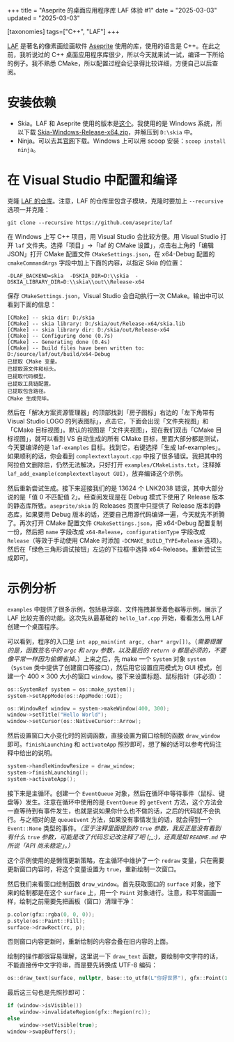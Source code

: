 +++
title = "Aseprite 的桌面应用程序库 LAF 体验 #1"
date = "2025-03-03"
updated = "2025-03-03"

[taxonomies]
tags=["C++", "LAF"]
+++


[LAF](https://github.com/aseprite/laf) 是著名的像素画绘画软件 [Aseprite](https://www.aseprite.org/) 使用的库，使用的语言是 C++。在此之前，我听说过的 C++ 桌面应用程序库很少，所以今天就来试一试，编译一下所给的例子。我不熟悉 CMake，所以配置过程会记录得比较详细，方便自己以后查阅。

# 安装依赖

- Skia。LAF 和 Aseprite 使用的版本是[这个](https://github.com/aseprite/skia/releases/tag/m102-861e4743af)。我使用的是 Windows 系统，所以下载 [Skia-Windows-Release-x64.zip](https://github.com/aseprite/skia/releases/download/m102-861e4743af/Skia-Windows-Release-x64.zip)，并解压到 `D:\skia` 中。
- Ninja。可以去其[官网](https://ninja-build.org/)下载。Windows 上可以用 scoop 安装：`scoop install ninja`。

# 在 Visual Studio 中配置和编译

克隆 [LAF 的仓库](https://github.com/aseprite/laf)。注意，LAF 的仓库里包含子模块，克隆时要加上 `--recursive` 选项一并克隆：

```
git clone --recursive https://github.com/aseprite/laf
```

在 Windows 上写 C++ 项目，用 Visual Studio 会比较方便。用 Visual Studio 打开 `laf` 文件夹。选择「项目」->「laf 的 CMake 设置」，点击右上角的「编辑 JSON」打开 CMake 配置文件 `CMakeSettings.json`，在 x64-Debug 配置的 `cmakeCommandArgs` 字段中加上下面的内容，以指定 Skia 的位置：

```
-DLAF_BACKEND=skia  -DSKIA_DIR=D:\\skia  -DSKIA_LIBRARY_DIR=D:\\skia\\out\\Release-x64
```

保存 `CMakeSettings.json`，Visual Studio 会自动执行一次 CMake。输出中可以看到下面的信息：

```
[CMake] -- skia dir: D:/skia
[CMake] -- skia library: D:/skia/out/Release-x64/skia.lib
[CMake] -- skia library dir: D:/skia/out/Release-x64
[CMake] -- Configuring done (0.7s)
[CMake] -- Generating done (0.4s)
[CMake] -- Build files have been written to: D:/source/laf/out/build/x64-Debug
已提取 CMake 变量。
已提取源文件和标头。
已提取代码模型。
已提取工具链配置。
已提取包含路径。
CMake 生成完毕。
```

然后在「解决方案资源管理器」的顶部找到「房子图标」右边的「左下角带有 Visual Studio LOGO 的列表图标」，点击它，下面会出现「文件夹视图」和「CMake 目标视图」。默认的视图是「文件夹视图」，现在我们双击「CMake 目标视图」，就可以看到 VS 自动生成的所有 CMake 目标，里面大部分都是测试，今天要编译的是 `laf-examples` 目标。找到它，右键选择「生成 laf-examples」。如果顺利的话，你会看到 `complextextlayout.cpp` 中报了很多错误。我把其中的阿拉伯文删除后，仍然无法解决，只好打开 `examples/CMakeLists.txt`，注释掉 `laf_add_example(complextextlayout GUI)`，放弃编译这个示例。

然后重新尝试生成。接下来迎接我们的是 13624 个 LNK2038 错误，其中大部分说的是「值 0 不匹配值 2」。经查阅发现是在 Debug 模式下使用了 Release 版本的静态库所致。`aseprite/skia` 的 Releases 页面中只提供了 Release 版本的静态库，如果要用 Debug 版本的话，还要自己用源代码编译一遍，今天就先不折腾了。再次打开 CMake 配置文件 `CMakeSettings.json`，把 x64-Debug 配置复制一份，然后把 `name` 字段改成 `x64-Release`，`configurationType` 字段改成 `Release`（等效于手动使用 CMake 时添加 `-DCMAKE_BUILD_TYPE=Release` 选项）。然后在「绿色三角形调试按钮」左边的下拉框中选择 x64-Release。重新尝试生成即可。

# 示例分析

`examples` 中提供了很多示例，包括悬浮窗、文件拖拽甚至着色器等示例，展示了 LAF 比较完善的功能。这次先从最基础的 `hello_laf.cpp` 开始，看看怎么用 LAF 创建一个桌面程序。

可以看到，程序的入口是 `int app_main(int argc, char* argv[])`。（*需要提醒的是，函数签名中的 `argc` 和 `argv` 参数，以及最后的 `return 0` 都是必须的，不要像平常一样因为偷懒省掉。*）上来之后，先 make 一个 `System` 对象 `system`（`System` 类中提供了创建窗口等接口），然后用它设置应用模式为 GUI 模式，创建一个 400 × 300 大小的窗口 `window`。接下来设置标题、鼠标指针（非必须）：

```cpp
os::SystemRef system = os::make_system();
system->setAppMode(os::AppMode::GUI);

os::WindowRef window = system->makeWindow(400, 300);
window->setTitle("Hello World");
window->setCursor(os::NativeCursor::Arrow);
```

然后设置窗口大小变化时的回调函数，直接设置为窗口绘制的函数 `draw_window` 即可。`finishLaunching` 和 `activateApp` 照抄即可，想了解的话可以参考代码注释中给出的说明。

```cpp
system->handleWindowResize = draw_window;
system->finishLaunching();
system->activateApp();
```

接下来是主循环。创建一个 `EventQueue` 对象，然后在循环中等待事件（鼠标、键盘等）发生。注意在循环中使用的是 `EventQueue` 的 `getEvent` 方法，这个方法会一直等待到有事件发生，也就是说如果你什么也不做的话，之后的代码就不会执行。与之相对的是 `queueEvent` 方法，如果没有事情发生的话，就会得到一个 `Event::None` 类型的事件。*（至于注释里面提到的 `true` 参数，我反正是没有看到有什么 `true` 参数，可能是改了代码忘记改注释了吧 (;_:)，还真是如 `README.md` 中所说「API 尚未稳定」。）*

这个示例使用的是懒惰更新策略，在主循环中维护了一个 `redraw` 变量，只在需要更新窗口内容时，将这个变量设置为 `true`，重新绘制一次窗口。

然后我们来看窗口绘制函数 `draw_window`。首先获取窗口的 `surface` 对象，接下来的绘制都是在这个 `surface` 上，用一个 `Paint` 对象进行。注意，和平常画画一样，绘制之前需要先把画板（窗口）清理干净：

```cpp
p.color(gfx::rgba(0, 0, 0));
p.style(os::Paint::Fill);
surface->drawRect(rc, p);
```

否则窗口内容更新时，重新绘制的内容会叠在旧内容的上面。

绘制的操作都很容易理解，这里说一下 `draw_text` 函数，要绘制中文字符的话，不能直接传中文字符串，而是要先转换成 UTF-8 编码：

```cpp
os::draw_text(surface, nullptr, base::to_utf8(L"你好世界"), gfx::Point(10, 20), &p, os::TextAlign::Left);
```

最后这三句也是先照抄即可：

```cpp
if (window->isVisible())
    window->invalidateRegion(gfx::Region(rc));
else
    window->setVisible(true);
window->swapBuffers();
```